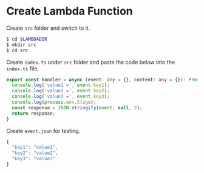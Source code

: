 # Create Lambda Function

Create `src` folder and switch to it.

```bash
$ cd $LAMBDADIR
$ mkdir src
$ cd src
```

Create `index.ts` under `src` folder and paste the code below into the `index.ts` file.

```typescript
export const handler = async (event: any = {}, content: any = {}): Promise<any> => {
  console.log('value1 =', event.key1);
  console.log('value2 =', event.key2);
  console.log('value3 =', event.key3);
  console.log(process.env.Stage);
  const response = JSON.stringify(event, null, 2);
  return response;
}
```

Create `event.json` for testing.

```javascript
{
  "key1": "value1",
  "key2": "value2",
  "key3": "value3"
}
```

